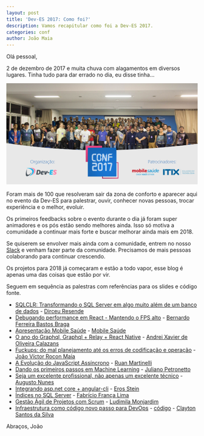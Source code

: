 ```yaml
---
layout: post
title: 'Dev-ES 2017: Como foi?'
description: Vamos recapitular como foi a Dev-ES 2017.
categories: conf
author: João Maia
---
```


Olá pessoal,

2 de dezembro de 2017 e muita chuva com alagamentos em diversos lugares. Tinha tudo para dar errado no dia, eu disse tinha...

![Dev-ES Conf 2017 - foto com todo mundo](/images/deves-conf-2017.jpg)

Foram mais de 100 que resolveram sair da zona de conforto e aparecer aqui no evento da Dev-ES para palestrar, ouvir, conhecer novas pessoas, trocar experiência e o melhor, evoluir.

Os primeiros feedbacks sobre o evento durante o dia já foram super animadores e os pós estão sendo melhores ainda. Isso só motiva a comunidade a continuar mais forte e buscar melhorar ainda mais em 2018.

Se quiserem se envolver mais ainda com a comunidade, entrem no nosso [Slack]() e venham fazer parte da comunidade. Precisamos de mais pessoas colaborando para continuar crescendo.

Os projetos para 2018 já começaram e estão a todo vapor, esse blog é apenas uma das coisas que estão por vir.

Seguem em sequência as palestras com referências para os slides e código fonte.

* [SQLCLR: Transformando o SQL Server em algo muito além de um banco de dados](/files/SQLCLR.pdf) - [Dirceu Resende](https://www.dirceuresende.com/)
* [Debugando performance em React - Mantendo o FPS alto](https://github.com/BernardoFBBraga/dev-es-conf2017) - [Bernardo Ferreira Bastos Braga](https://github.com/BernardoFBBraga)
* [Apresentação Mobile Saúde]() - [Mobile Saúde](https://www.mobilesaude.com.br/)
* [O ano do Graphql, Graphql + Relay + React Native](https://github.com/AndreiCalazans/TheYearOfGraphQL) - [Andrei Xavier de Oliveira Calazans](https://www.linkedin.com/in/andrei-xavier-de-oliveira-calazans-8b1269115/)
* [Fuckups: do mal planejamento até os erros de codificação e operação](https://speakerdeck.com/jvrmaia/fuckups-do-mal-planejamento-ate-os-erros-de-codificacao-e-operacao) - [João Víctor Rocon Maia](http://www.joaovrmaia.com/)
* [A Evolução do JavaScript Assíncrono](http://ruanmartinelli.com/assets/evolucao-js-assincrono.pdf) - [Ruan Martinelli](http://ruanmartinelli.com/)
* [Dando os primeiros passos em Machine Learning](https://github.com/petronetto/Dev-ES-Conf-2017) - [Juliano Petronetto](http://petronetto.com.br/)
* [Seja um excelente profissional, não apenas um excelente técnico]() - [Augusto Nunes](https://www.linkedin.com/in/augustonunes/)
* [Integrando asp.net core + angular-cli]() - [Eros Stein](https://www.linkedin.com/in/eros-stein-37556136/)
* [Índices no SQL Server]() - [Fabrício França Lima](https://www.fabriciolima.net/)
* [Gestão Ágil de Projetos com Scrum]() - [Ludimila Monjardim](https://www.linkedin.com/in/ludimila-monjardim-casagrande/)
* [Infraestrutura como código novo passo para DevOps](https://www.slideshare.net/claytonssilva/infraestrutura-como-cdigo-deves-conf-2017) - [código](https://github.com/claytonsilva/demo-infraestructure-as-a-code) - [Clayton Santos da Silva](https://github.com/claytonsilva)

Abraços, João
